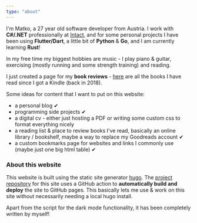 ```yaml
---
type: "about"
---
```


I'm Matko, a 27 year old software developer from Austria. I work with **C#/.NET** professionally at [Intact](https://intact-systems.com/), and for some personal projects I have been using **Flutter/Dart**, a little bit of **Python** & **Go**, and I am currently learning **Rust**!

In my free time my biggest hobbies are music - I play piano & guitar, exercising (mostly running and some strength training) and reading.

I just created a page for my **book reviews** - [here](https://matkobusljeta.com/reading) are all the books I have read since I got a Kindle (back in 2018).

Some ideas for content that I want to put on this website:

* a personal blog ✔
* programming side projects ✔
* a digital cv - either just hosting a PDF or writing some custom css to format everything nicely
* a reading list & place to review books I've read, basically an online library / bookshelf,
maybe a way to replace my Goodreads account ✔
* a custom bookmarks page for websites and links I commonly use (maybe just one big html table) ✔


### About this website 

This website is built using the static site generator [hugo](https://gohugo.io).
The [project repository](https://github.com/matkv/hugo-website) for this site uses a GitHub action to **automatically build and deploy** the site to GitHub pages. This basically lets me use & work on this site without necessarily needing a local hugo install. 

Apart from the script for the dark mode functionality, it has been completely written by myself!